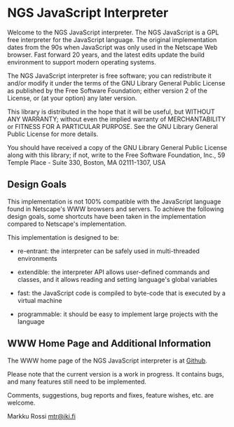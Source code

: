 # NGS JavaScript Interpreter

Welcome to the NGS JavaScript interpreter. The NGS JavaScript is a GPL
free interpreter for the JavaScript language. The original
implementation dates from the 90s when JavaScript was only used in the
Netscape Web browser. Fast forward 20 years, and the latest edits
update the build environment to support modern operating systems.

The NGS JavaScript interpreter is free software; you can redistribute
it and/or modify it under the terms of the GNU Library General Public
License as published by the Free Software Foundation; either version 2
of the License, or (at your option) any later version.

This library is distributed in the hope that it will be useful, but
WITHOUT ANY WARRANTY; without even the implied warranty of
MERCHANTABILITY or FITNESS FOR A PARTICULAR PURPOSE.  See the GNU
Library General Public License for more details.

You should have received a copy of the GNU Library General Public
License along with this library; if not, write to the Free Software
Foundation, Inc., 59 Temple Place - Suite 330, Boston, MA 02111-1307,
USA

## Design Goals

This implementation is not 100% compatible with the JavaScript
language found in Netscape's WWW browsers and servers.  To
achieve the following design goals, some shortcuts have been taken in
the implementation compared to Netscape's implementation.

This implementation is designed to be:

 - re-entrant: the interpreter can be safely used in multi-threaded
   environments

 - extendible: the interpreter API allows user-defined commands and
   classes, and it allows reading and setting language's global
   variables

 - fast: the JavaScript code is compiled to byte-code that is executed
   by a virtual machine

 - programmable: it should be easy to implement large projects with
   the language

## WWW Home Page and Additional Information

The WWW home page of the NGS JavaScript interpreter is at
[Github](https://github.com/markkurossi/js).

Please note that the current version is a work in progress.  It
contains bugs, and many features still need to be implemented.

Comments, suggestions, bug reports and fixes, feature wishes, etc. are
welcome.

Markku Rossi <mtr@iki.fi>
